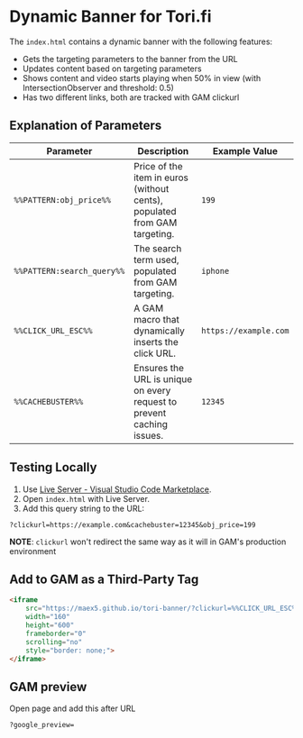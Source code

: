 # Dynamic Banner for Tori.fi
The `index.html` contains a dynamic banner with the following features:
- Gets the targeting parameters to the banner from the URL
- Updates content based on targeting parameters
- Shows content and video starts playing when 50% in view (with IntersectionObserver and threshold: 0.5)
- Has two different links, both are tracked with GAM clickurl

## Explanation of Parameters

| Parameter               | Description                                      | Example Value       |
|-------------------------|--------------------------------------------------|---------------------|
| `%%PATTERN:obj_price%%` | Price of the item in euros (without cents), populated from GAM targeting. | `199`               |
| `%%PATTERN:search_query%%` | The search term used, populated from GAM targeting. | `iphone`            |
| `%%CLICK_URL_ESC%%`     | A GAM macro that dynamically inserts the click URL. | `https://example.com` |
| `%%CACHEBUSTER%%`       | Ensures the URL is unique on every request to prevent caching issues. | `12345`             |

## Testing Locally
1. Use [Live Server - Visual Studio Code Marketplace](https://marketplace.visualstudio.com/items?itemName=ritwickdey.LiveServer).
2. Open `index.html` with Live Server.
3. Add this query string to the URL:

```
?clickurl=https://example.com&cachebuster=12345&obj_price=199
```
**NOTE**: `clickurl` won't redirect the same way as it will in GAM's production environment

## Add to GAM as a Third-Party Tag
```html
<iframe
    src="https://maex5.github.io/tori-banner/?clickurl=%%CLICK_URL_ESC%%&obj_price=%%PATTERN:obj_price%%&cachebuster=%%CACHEBUSTER%%"
    width="160"
    height="600"
    frameborder="0"
    scrolling="no"
    style="border: none;">
</iframe>
```

## GAM preview
Open page and add this after URL
```
?google_preview=
```
